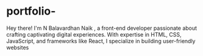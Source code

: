 # portfolio-
Hey there! I'm N Balavardhan Naik , a front-end developer passionate about crafting captivating digital experiences. With expertise in HTML, CSS, JavaScript, and frameworks like React, I specialize in building user-friendly websites
